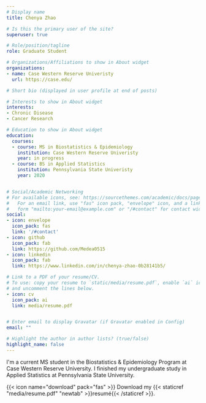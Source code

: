 ```yaml
---
# Display name
title: Chenya Zhao

# Is this the primary user of the site?
superuser: true

# Role/position/tagline
role: Graduate Student

# Organizations/Affiliations to show in About widget
organizations:
- name: Case Western Reserve Univeristy
  url: https://case.edu/

# Short bio (displayed in user profile at end of posts)

# Interests to show in About widget
interests:
- Chronic Disease
- Cancer Research

# Education to show in About widget
education:
  courses:
  - course: MS in Biostatistics & Epidemiology
    institution: Case Western Reserve Univeristy
    year: in progress
  - course: BS in Applied Statistics
    institution: Pennsylvania State Univeristy
    year: 2020


# Social/Academic Networking
# For available icons, see: https://sourcethemes.com/academic/docs/page-builder/#icons
#   For an email link, use "fas" icon pack, "envelope" icon, and a link in the
#   form "mailto:your-email@example.com" or "/#contact" for contact widget.
social:
- icon: envelope
  icon_pack: fas
  link: '/#contact'
- icon: github
  icon_pack: fab
  link: https://github.com/Medea0515
- icon: linkedin
  icon_pack: fab
  link: https://www.linkedin.com/in/chenya-zhao-0b28141b5/

# Link to a PDF of your resume/CV.
# To use: copy your resume to `static/media/resume.pdf`, enable `ai` icons in `params.toml`, 
# and uncomment the lines below.
- icon: cv
  icon_pack: ai
  link: media/resume.pdf


# Enter email to display Gravatar (if Gravatar enabled in Config)
email: ""

# Highlight the author in author lists? (true/false)
highlight_name: false
---
```


I'm a current MS student in the Biostatistics & Epidemiology Program at Case Western Reserve University. I finished my undergraduate study in Applied Statistics at Pennsylvania State University.

{{< icon name="download" pack="fas" >}} Download my {{< staticref "media/resume.pdf" "newtab" >}}resumé{{< /staticref >}}.
